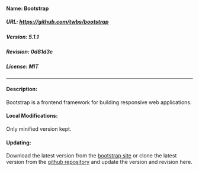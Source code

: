 #### Name: Bootstrap
##### URL: https://github.com/twbs/bootstrap
##### Version: 5.1.1
##### Revision: 0d81d3c
##### License: MIT
----

#### Description:
Bootstrap is a frontend framework for building responsive web applications.

#### Local Modifications:
Only minified version kept.

#### Updating:
Download the latest version from the [bootstrap site](https://getbootstrap.com/docs/versions/) or clone the latest version from the [github repository](https://github.com/twbs/bootstrap) and update the version and revision here.